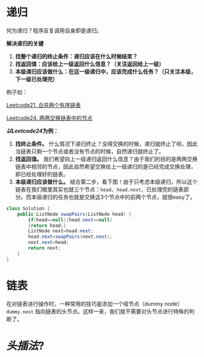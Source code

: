 # 递归

何为递归？程序反复调用自身即是递归。

**解决递归的关键**

1. **找整个递归的终止条件：递归应该在什么时候结束？**
2. **找返回值：应该给上一级返回什么信息？（关注返回给上一级）**
3. **本级递归应该做什么：在这一级递归中，应该完成什么任务？（只关注本级，下一级已处理完）**

例子如：

[Leetcode21. 合并两个有序链表](https://leetcode-cn.com/problems/merge-two-sorted-lists/)

[Leetcode24. 两两交换链表中的节点](https://leetcode-cn.com/problems/swap-nodes-in-pairs/)

***以Leetcode24*为例：**

1. **找终止条件。** 什么情况下递归终止？没得交换的时候，递归就终止了呗。因此当链表只剩一个节点或者没有节点的时候，自然递归就终止了。
2. **找返回值。** 我们希望向上一级递归返回什么信息？由于我们的目的是两两交换链表中相邻的节点，因此自然希望交换给上一级递归的是已经完成交换处理，即已经处理好的链表。
3. **本级递归应该做什么。** 结合第二步，看下图！由于只考虑本级递归，所以这个链表在我们眼里其实也就三个节点：`head`、`head.next`、已处理完的链表部分。而本级递归的任务也就是交换这3个节点中的前两个节点，就很easy了。

~~~~~~java
class Solution {
    public ListNode swapPairs(ListNode head) {
        if(head==null||head.next==null)
        {return head;}
        ListNode next=head.next;    
        head.next=swapPairs(next.next);
        next.next=head;
        return next;
    }
}
~~~~~~

# 链表

在对链表进行操作时，一种常用的技巧是添加一个哑节点（dummy node）```dummy.next``` 指向链表的头节点。这样一来，我们就不需要对头节点进行特殊的判断了。



# *头插法*?

